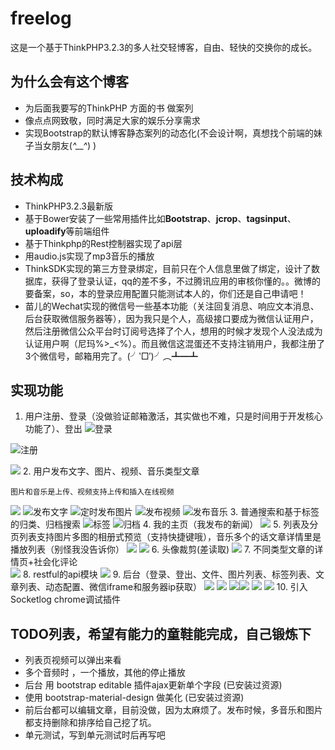 # freelog

这是一个基于ThinkPHP3.2.3的多人社交轻博客，自由、轻快的交换你的成长。

## 为什么会有这个博客
- 为后面我要写的ThinkPHP 方面的书 做案列
- 像点点网致敬，同时满足大家的娱乐分享需求
- 实现Bootstrap的默认博客静态案列的动态化(不会设计啊，真想找个前端的妹子当女朋友(*^\_\_^*) )
## 技术构成
- ThinkPHP3.2.3最新版
- 基于Bower安装了一些常用插件比如**Bootstrap**、**jcrop**、**tagsinput**、**uploadify**等前端组件
- 基于Thinkphp的Rest控制器实现了api层
- 用audio.js实现了mp3音乐的播放
- ThinkSDK实现的第三方登录绑定，目前只在个人信息里做了绑定，设计了数据库，获得了登录认证，qq的差不多，不过腾讯应用的审核你懂的。。微博的要备案，so，本的登录应用配置只能测试本人的，你们还是自己申请吧！
- 苗儿的Wechat实现的微信号一些基本功能（关注回复消息、响应文本消息、后台获取微信服务器等），因为我只是个人，高级接口要成为微信认证用户，然后注册微信公众平台时订阅号选择了个人，想用的时候才发现个人没法成为认证用户啊（尼玛%\>\_\<%）。而且微信这混蛋还不支持注销用户，我都注册了3个微信号，邮箱用完了。(╯‵□′)╯︵┻━┻
## 实现功能
1. 用户注册、登录（没做验证邮箱激活，其实做也不难，只是时间用于开发核心功能了）、登出
![](assets/DraggedImage.png "登录")

![](assets/DraggedImage-1.png "注册")

![](assets/DraggedImage-2.png)
2. 用户发布文字、图片、视频、音乐类型文章  
      
    图片和音乐是上传、视频支持上传和插入在线视频

![](assets/DraggedImage-3.png) ![](assets/DraggedImage-4.png "发布文字") ![](assets/DraggedImage-5.png "定时发布图片") ![](assets/DraggedImage-6.png "发布视频") ![](assets/DraggedImage-7.png "发布音乐")
3. 普通搜索和基于标签的归类、归档搜索
![](assets/DraggedImage-8.png "标签") ![](assets/DraggedImage-9.png "归档") 
4. 我的主页（我发布的新闻）
![](assets/DraggedImage-10.png)
5. 列表及分页列表支持图片多图的相册式预览（支持快捷键哦），音乐多个的话文章详情里是播放列表（别怪我没告诉你）
![](assets/DraggedImage-11.png) ![](assets/DraggedImage-12.png)
6. 头像裁剪(差读取)
![](assets/DraggedImage-13.png)
7. 不同类型文章的详情页+社会化评论   
    ![](assets/DraggedImage-14.png)
8. restful的api模块
![](assets/DraggedImage-15.png)
9. 后台（登录、登出、文件、图片列表、标签列表、文章列表、动态配置、微信iframe和服务器ip获取）
![](assets/DraggedImage-16.png) ![](assets/DraggedImage-17.png) ![](assets/DraggedImage-18.png)![](assets/DraggedImage-19.png)  ![](assets/DraggedImage-20.png) ![](assets/DraggedImage-21.png) 
10. 引入Socketlog chrome调试插件
## TODO列表，希望有能力的童鞋能完成，自己锻炼下
- 列表页视频可以弹出来看
- 多个音频时 ，一个播放，其他的停止播放
- 后台 用 bootstrap editable 插件ajax更新单个字段 (已安装过资源)
- 使用 bootstrap-material-design 做美化  (已安装过资源)
- 前后台都可以编辑文章，目前没做，因为太麻烦了。发布时候，多音乐和图片都支持删除和排序给自己挖了坑。
- 单元测试，写到单元测试时后再写吧
